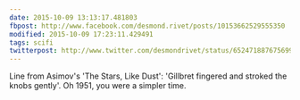 ```yaml
---
date: 2015-10-09 13:13:17.481803
fbpost: http://www.facebook.com/desmond.rivet/posts/10153662529555350
modified: 2015-10-09 17:23:11.429491
tags: scifi
twitterpost: http://www.twitter.com/desmondrivet/status/652471887675699201
---
```


Line from Asimov's 'The Stars, Like Dust': 'Gillbret fingered and stroked the knobs gently'.  Oh 1951, you were a simpler time.